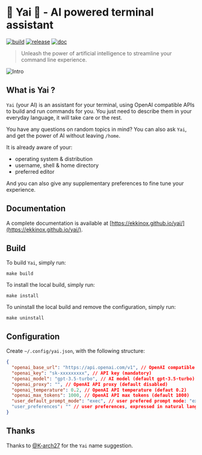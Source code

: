 # 🚀 Yai 💬 - AI powered terminal assistant

[![build](https://github.com/ekkinox/yai/actions/workflows/build.yml/badge.svg)](https://github.com/ekkinox/yai/actions/workflows/build.yml)
[![release](https://github.com/ekkinox/yai/actions/workflows/release.yml/badge.svg)](https://github.com/ekkinox/yai/actions/workflows/release.yml)
[![doc](https://github.com/ekkinox/yai/actions/workflows/doc.yml/badge.svg)](https://github.com/ekkinox/yai/actions/workflows/doc.yml)

> Unleash the power of artificial intelligence to streamline your command line experience.

![Intro](docs/_assets/intro.gif)

## What is Yai ?

`Yai` (your AI) is an assistant for your terminal, using OpenAI compatible APIs to build and run commands for you. You just need to describe them in your everyday language, it will take care or the rest.

You have any questions on random topics in mind? You can also ask `Yai`, and get the power of AI without leaving `/home`.

It is already aware of your:

- operating system & distribution
- username, shell & home directory
- preferred editor

And you can also give any supplementary preferences to fine tune your experience.

## Documentation

A complete documentation is available at [https://ekkinox.github.io/yai/](https://ekkinox.github.io/yai/).

## Build

To build `Yai`, simply run:

```shell
make build
```

To install the local build, simply run:

```shell
make install
```

To uninstall the local build and remove the configuration, simply run:

```shell
make uninstall
```

## Configuration

Create `~/.config/yai.json`, with the following structure:

```json
{
  "openai_base_url": "https://api.openai.com/v1", // OpenAI compatible API URL
  "openai_key": "sk-xxxxxxxxx", // API key (mandatory)
  "openai_model": "gpt-3.5-turbo", // AI model (default gpt-3.5-turbo)
  "openai_proxy": "", // OpenAI API proxy (default disabled)
  "openai_temperature": 0.2, // OpenAI API temperature (defaut 0.2)
  "openai_max_tokens": 1000, // OpenAI API max tokens (default 1000)
  "user_default_prompt_mode": "exec", // user prefered prompt mode: "exec" (default) or "chat"
  "user_preferences": "" // user preferences, expressed in natural language (default none)
}
```

## Thanks

Thanks to [@K-arch27](https://github.com/K-arch27) for the `Yai` name suggestion.
